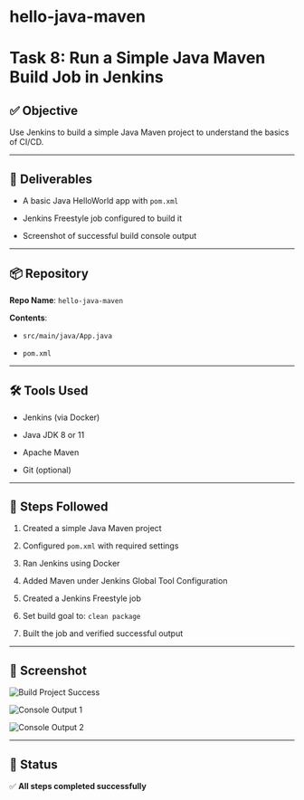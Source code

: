 # hello-java-maven

# Task 8: Run a Simple Java Maven Build Job in Jenkins

## ✅ Objective

Use Jenkins to build a simple Java Maven project to understand the basics of CI/CD.

---

## 📂 Deliverables

- A basic Java HelloWorld app with `pom.xml`
  
- Jenkins Freestyle job configured to build it
  
- Screenshot of successful build console output

---

## 📦 Repository

**Repo Name**: `hello-java-maven`

**Contents**:

- `src/main/java/App.java`
  
- `pom.xml`

---

## 🛠 Tools Used

- Jenkins (via Docker)
  
- Java JDK 8 or 11
  
- Apache Maven
  
- Git (optional)

---

## 🧭 Steps Followed

1. Created a simple Java Maven project
   
2. Configured `pom.xml` with required settings
 
3. Ran Jenkins using Docker
 
4. Added Maven under Jenkins Global Tool Configuration
 
5. Created a Jenkins Freestyle job
 
6. Set build goal to: `clean package`
 
7. Built the job and verified successful output

---

## 📸 Screenshot



![Build Project Success](https://github.com/user-attachments/assets/ca2bb67e-24d5-4d60-a898-5246551ce4e0)





![Console Output 1](https://github.com/user-attachments/assets/02b55cc3-6aa2-42b8-aa13-e191e64be78d)






![Console Output 2](https://github.com/user-attachments/assets/2de1fc70-337e-4f4b-ba3d-767770677974)






---

## 📍 Status

✅ **All steps completed successfully**
